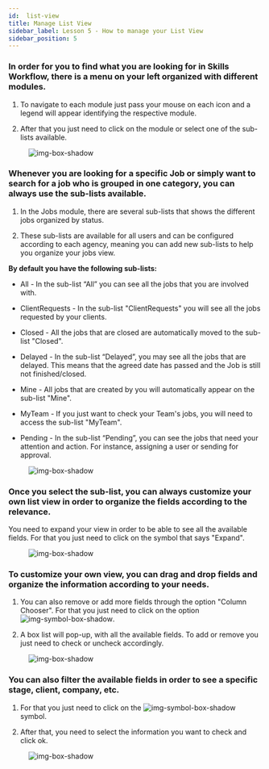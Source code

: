 ```yaml
---
id:  list-view
title: Manage List View
sidebar_label: Lesson 5 - How to manage your List View
sidebar_position: 5
---
```


### In order for you to find what you are looking for in Skills Workflow, there is a menu on your left organized with different modules.

1. To navigate to each module just pass your mouse on each icon and a legend will appear identifying the respective module.

2. After that you just need to click on the module or select one of the sub-lists available.

<figure>

![img-box-shadow](/img/university/project-management/project-management-lesson5-1.png)
<figcaption></figcaption>
</figure>

### Whenever you are looking for a specific Job or simply want to search for a job who is grouped in one category, you can always use the sub-lists available.

1. In the Jobs module, there are several sub-lists that shows the different jobs organized by status.

2. These sub-lists are available for all users and can be configured according to each agency, meaning you can add new sub-lists to help you organize your jobs view.

**By default you have the following sub-lists:**

- All - In the sub-list “All” you can see all the jobs that you are involved with.

- ClientRequests - In the sub-list "ClientRequests" you will see all the jobs requested by your clients.

- Closed - All the jobs that are closed are automatically moved to the sub-list "Closed".

- Delayed - In the sub-list “Delayed”, you may see all the jobs that are delayed. This means that the agreed date has passed and the Job is still not finished/closed.

- Mine - All jobs that are created by you will automatically appear on the sub-list "Mine".

- MyTeam - If you just want to check your Team's jobs, you will need to access the sub-list "MyTeam".

- Pending - In the sub-list “Pending”, you can see the jobs that need your attention and action. For instance, assigning a user or sending for approval.

<figure>

![img-box-shadow](/img/university/project-management/project-management-lesson5-2.png)
<figcaption></figcaption>
</figure>


### Once you select the sub-list, you can always customize your own list view in order to organize the fields according to the relevance.

You need to expand your view in order to be able to see all the available fields. For that you just need to click on the symbol that says "Expand".

<figure>

![img-box-shadow](/img/university/project-management/project-management-lesson5-3.png)
<figcaption></figcaption>
</figure>


### To customize your own view, you can drag and drop fields and organize the information according to your needs.

1. You can also remove or add more fields through the option "Column Chooser". For that you just need to click on the option ![img-symbol-box-shadow](/img/university/project-management/project-management-lesson5-symbol-1.png).

2. A box list will pop-up, with all the available fields. To add or remove you just need to check or uncheck accordingly.

<figure>

![img-box-shadow](/img/university/project-management/project-management-lesson5-4.png)
<figcaption></figcaption>
</figure>


### You can also filter the available fields in order to see a specific stage, client, company, etc.

1. For that you just need to click on the ![img-symbol-box-shadow](/img/university/project-management/project-management-lesson5-symbol-2.png) symbol.

2. After that, you need to select the information you want to check and click ok.

<figure>

![img-box-shadow](/img/university/project-management/project-management-lesson5-5.png)
<figcaption></figcaption>
</figure>
